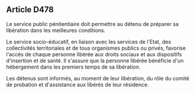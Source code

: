 Article D478
----
Le service public pénitentiaire doit permettre au détenu de préparer sa
libération dans les meilleures conditions.

Le service socio-éducatif, en liaison avec les services de l'Etat, des
collectivités territoriales et de tous organismes publics ou privés, favorise
l'accès de chaque personne libérée aux droits sociaux et aux dispositifs
d'insertion et de santé. Il s'assure que la personne libérée bénéficie d'un
hébergement dans les premiers temps de sa libération.

Les détenus sont informés, au moment de leur libération, du rôle du comité de
probation et d'assistance aux libérés de leur résidence.
